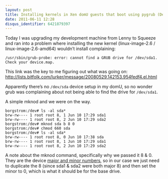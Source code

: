 ```yaml
---
layout: post
title: Installing kernels in Xen domU guests that boot using pygrub (Debian)
date: 2011-06-11 12:28
disqus_identifier: 6421879397
---
```


Today I was upgrading my development machine from Lenny to Squeeze and ran into a problem where installing the new kernel (linux-image-2.6 / linux-image-2.6-amd64) wouldn’t install complaining:

    /usr/sbin/grub-probe: error: cannot find a GRUB drive for /dev/sda1.  Check your device.map.

This link was the key to me figuring out what was going on: http://lists.bitfolk.com/lurker/message/20080529.142153.954fedf4.el.html

Apparently there’s no `/dev/sda` device setup in my domU, so no wonder grub was complaining about not being able to find the drive for `/dev/sda1`.

A simple mknod and we were on the way.

    borgstrom:/dev# ls -al sda*
    brw-rw---- 1 root root 8, 1 Jun 10 17:29 sda1
    brw-rw---- 1 root root 8, 2 Jun 10 17:29 sda2
    borgstrom:/dev# mknod sda b 8 0
    borgstrom:/dev# chmod 660 sda
    borgstrom:/dev# ls -al sda*
    brw-rw---- 1 root root 8, 0 Jun 10 17:38 sda
    brw-rw---- 1 root root 8, 1 Jun 10 17:29 sda1
    brw-rw---- 1 root root 8, 2 Jun 10 17:29 sda2

A note about the mknod command, specifically why we passed it 8 & 0. They are the device [major and minor numbers](http://www.linux-tutorial.info/modules.php?name=MContent&pageid=94), so in our case we just need to duplicate the 8 (since sda1 & sda2 were both major 8) and then set the minor to 0, which is what it should be for the base drive.
